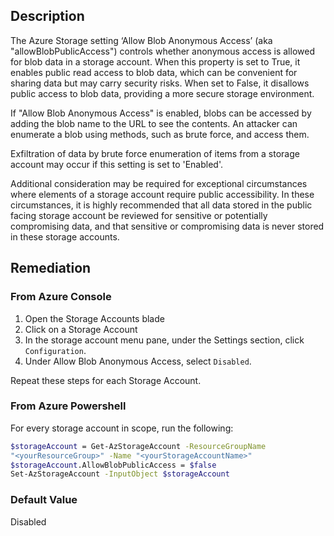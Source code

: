 ## Description

The Azure Storage setting ‘Allow Blob Anonymous Access’ (aka "allowBlobPublicAccess") controls whether anonymous access is allowed for blob data in a storage account. When this property is set to True, it enables public read access to blob data, which can be convenient for sharing data but may carry security risks. When set to False, it disallows public access to blob data, providing a more secure storage environment.

If "Allow Blob Anonymous Access" is enabled, blobs can be accessed by adding the blob name to the URL to see the contents. An attacker can enumerate a blob using methods, such as brute force, and access them.

Exfiltration of data by brute force enumeration of items from a storage account may
occur if this setting is set to 'Enabled'.

Additional consideration may be required for exceptional circumstances where elements of a storage account require public accessibility. In these circumstances, it is highly recommended that all data stored in the public facing storage account be reviewed for sensitive or potentially compromising data, and that sensitive or compromising data is never stored in these storage accounts.

## Remediation

### From Azure Console

1. Open the Storage Accounts blade
2. Click on a Storage Account
3. In the storage account menu pane, under the Settings section, click `Configuration`.
4. Under Allow Blob Anonymous Access, select `Disabled`.

Repeat these steps for each Storage Account.

### From Azure Powershell

For every storage account in scope, run the following:

```bash
$storageAccount = Get-AzStorageAccount -ResourceGroupName
"<yourResourceGroup>" -Name "<yourStorageAccountName>"
$storageAccount.AllowBlobPublicAccess = $false
Set-AzStorageAccount -InputObject $storageAccount
```

### Default Value

Disabled
